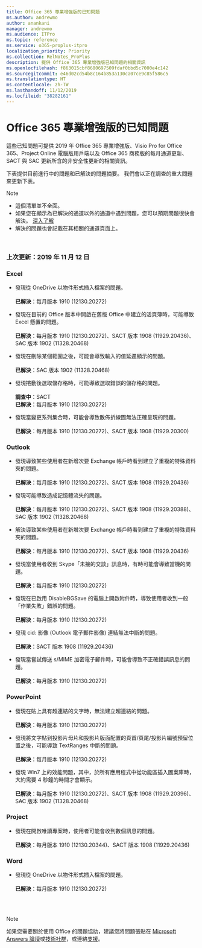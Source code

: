 ```yaml
---
title: Office 365 專業增強版的已知問題
ms.author: andrewmo
author: anankani
manager: andrewmo
ms.audience: ITPro
ms.topic: reference
ms.service: o365-proplus-itpro
localization_priority: Priority
ms.collection: RelNotes_ProPlus
description: 提供 Office 365 專業增強版已知問題的相關資訊
ms.openlocfilehash: f863015cbf8680697509fdaf0bbd5c7000e4c142
ms.sourcegitcommit: e46d02cd54b8c164b853a130ca07ce9c85f586c5
ms.translationtype: HT
ms.contentlocale: zh-TW
ms.lasthandoff: 11/12/2019
ms.locfileid: "38282161"
---
```

# <a name="office-365-proplus-known-issues"></a>Office 365 專業增強版的已知問題

這些已知問題可提供 2019 年 Office 365 專業增強版、Visio Pro for Office 365、Project Online 電腦版用戶端以及 Office 365 商務版的每月通道更新、SACT 與 SAC 更新所含的非安全性更新的相關資訊。

下表提供目前進行中的問題和已解決的問題摘要。  我們會以正在調查的重大問題來更新下表。

> [!NOTE]
>- 這個清單並不全面。
>- 如果您在顯示為已解決的通道以外的通道中遇到問題，您可以預期問題很快會解決。 [深入了解](https://docs.microsoft.com/zh-TW/DeployOffice/overview-of-update-channels-for-office-365-proplus#BKMK_SAC)
>- 解決的問題也會記載在其相關的通道頁面上。

<br>

### <a name="last-updated-november-12-2019"></a>上次更新：2019 年 11 月 12 日

### <a name="excel"></a>Excel

- 發現從 OneDrive 以物件形式插入檔案的問題。<br><br> **已解決**：每月版本 1910 (12130.20272)

- 發現在目前的 Office 版本中開啟在舊版 Office 中建立的活頁簿時，可能導致 Excel 懸置的問題。<br><br>
**已解決**：每月版本 1910 (12130.20272)、SACT 版本 1908 (11929.20436)、SAC 版本 1902 (11328.20468)

- 發現在刪除某個範圍之後，可能會導致輸入的值延遲顯示的問題。<br><br>
**已解決**：SAC 版本 1902 (11328.20468)

- 發現捲動後選取儲存格時，可能導致選取錯誤的儲存格的問題。<br><br>
**調查中**：SACT <br>**已解決**：每月版本 1910 (12130.20272)

- 發現當變更系列集合時，可能會導致散佈折線圖無法正確呈現的問題。<br><br>
**已解決**：每月版本 1910 (12130.20272)、SACT 版本 1908 (11929.20300)

### <a name="outlook"></a>Outlook

- 發現導致某些使用者在新增次要 Exchange 帳戶時看到建立了重複的特殊資料夾的問題。<br><br>
**已解決**：每月版本 1910 (12130.20272)、SACT 版本 1908 (11929.20436)

- 發現可能導致造成記憶體流失的問題。 <br><br>
**已解決**：每月版本 1910 (12130.20272)、SACT 版本 1908 (11929.20388)、SAC 版本 1902 (11328.20468)

- 解決導致某些使用者在新增次要 Exchange 帳戶時看到建立了重複的特殊資料夾的問題。<br><br>
**已解決**：每月版本 1910 (12130.20272)、SACT 版本 1908 (11929.20436)

- 發現當使用者收到 Skype「未接的交談」訊息時，有時可能會導致當機的問題。<br><br>
**已解決**：每月版本 1910 (12130.20272)

- 發現在已啟用 DisableBGSave 的電腦上開啟附件時，導致使用者收到一般「作業失敗」錯誤的問題。<br><br>
**已解決**：每月版本 1910 (12130.20272)

- 發現 cid: 影像 (Outlook 電子郵件影像) 連結無法中斷的問題。<br><br>
**已解決**：SACT 版本 1908 (11929.20436)

- 發現當嘗試傳送 s/MIME 加密電子郵件時，可能會導致不正確錯誤訊息的問題。<br><br>**已解決**：每月版本 1910 (12130.20272)

### <a name="powerpoint"></a>PowerPoint

- 發現在貼上具有超連結的文字時，無法建立超連結的問題。 <br><br>**已解決**：每月版本 1910 (12130.20272)

- 發現將文字貼到投影片母片和投影片版面配置的頁首/頁尾/投影片編號預留位置之後，可能導致 TextRanges 中斷的問題。 <br><br>**已解決**：每月版本 1910 (12130.20272)

- 發現 Win7 上的效能問題，其中，於所有應用程式中從功能區插入圖案庫時，大約需要 4 秒鐘的時間才會顯示。<br>
<br>**已解決**：每月版本 1910 (12130.20272)、SACT 版本 1908 (11929.20396)、SAC 版本 1902 (11328.20468)

### <a name="project"></a>Project

- 發現在開啟唯讀專案時，使用者可能會收到數個訊息的問題。<br><br>
**已解決**：每月版本 1910 (12130.20344)、SACT 版本 1908 (11929.20436)

### <a name="word"></a>Word
- 發現從 OneDrive 以物件形式插入檔案的問題。<br><br> **已解決**：每月版本 1910 (12130.20272)



<br>
<br>

> [!NOTE]
> 如果您需要關於使用 Office 的問題協助，建議您將問題張貼在 [Microsoft Answers 論壇](https://answers.microsoft.com/)或[技術社群](https://techcommunity.microsoft.com/)，或連絡[支援](https://support.microsoft.com/contactus)。
